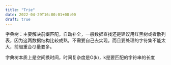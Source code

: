 ```yaml
---
title: "Trie"
date: 2022-04-29T16:00:01+08:00
draft: true
---
```


字典树：主要解决前缀匹配，自动补全，一般数据查找还是建议用红黑树或者散列表，因为这两数据结构比较成熟，不需要自己去实现。而且要处理的字符集不能太大，前缀重合尽量要多。

字典树本质上是空间换时间，时间复杂度是O(k)，k是要匹配的字符串的长度


